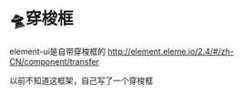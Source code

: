 # 🛸穿梭框

element-ui是自带穿梭框的
http://element.eleme.io/2.4/#/zh-CN/component/transfer

以前不知道这框架，自己写了一个穿梭框
